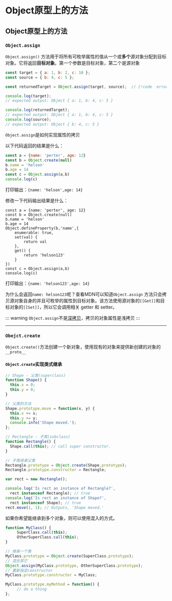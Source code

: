 # Object原型上的方法

## Object原型上的方法

### `Object.assign`

`Object.assign()` 方法用于将所有可枚举属性的值从一个或**多个**源对象分配到目标对象。它将返回**目标对象**。第一个参数是目标对象，第二个是源对象

```javascript {4}
const target = { a: 1, b: 2, c: 10 };
const source = { b: 4, c: 5 };

const returnedTarget = Object.assign(target, source);  // [!code  error]

console.log(target);
// expected output: Object { a: 1, b: 4, c: 5 }

console.log(returnedTarget);
// expected output: Object { a: 1, b: 4, c: 5 }
console.log(source);
// expected output: Object { b: 4, c: 5 }

```

`Object.assign`是如何实现属性的拷贝

以下代码返回的结果是什么：

```javascript
const a = {name: 'perter', age: 12}
const b = Object.create(null)
b.name = 'helson'
b.age = 14
const c = Object.assign(a,b)
console.log(c)
```

打印输出：`{name: 'helson',age: 14}`

修改一下代码输出结果是什么：

```javascript{5-12}
const a = {name: 'perter', age: 12}
const b = Object.create(null)
b.name = 'helson'
b.age = 14
Object.defineProperty(b,'name',{
    enumerable: true,
    set(val) {
        return val
    },
    get() {
        return 'helson123'
    }
})
const c = Object.assign(a,b)
console.log(c)
```

打印输出：`{name: 'helson123',age: 14}`

为什么会返回`name: helson123`呢？查看MDN可以知道`Object.assign` 方法只会拷贝源对象自身的并且可枚举的属性到目标对象。该方法使用源对象的`[[Get]]`和目标对象的`[[Set]]`，所以它会调用相关 getter 和 setter。

::: warning
`Object.assign`不是<span class="brea-a">[深拷贝](/javascript/CloneDeep)</span>，拷贝的对象属性是浅拷贝
:::

***

### `Obejct.create`

`Object.create()`方法创建一个新对象，使用现有的对象来提供新创建的对象的`__proto__`

#### `Object.create`实现类式继承

```javascript
// Shape - 父类(superclass)
function Shape() {
  this.x = 0;
  this.y = 0;
}

// 父类的方法
Shape.prototype.move = function(x, y) {
  this.x += x;
  this.y += y;
  console.info('Shape moved.');
};

// Rectangle - 子类(subclass)
function Rectangle() {
  Shape.call(this); // call super constructor.
}

// 子类续承父类
Rectangle.prototype = Object.create(Shape.prototype);
Rectangle.prototype.constructor = Rectangle;

var rect = new Rectangle();

console.log('Is rect an instance of Rectangle?',
  rect instanceof Rectangle); // true
console.log('Is rect an instance of Shape?',
  rect instanceof Shape); // true
rect.move(1, 1); // Outputs, 'Shape moved.'
```

如果你希望能继承到多个对象，则可以使用混入的方式。

```javascript
function MyClass() {
     SuperClass.call(this);
     OtherSuperClass.call(this);
}

// 继承一个类
MyClass.prototype = Object.create(SuperClass.prototype);
// 混合其它
Object.assign(MyClass.prototype, OtherSuperClass.prototype);
// 重新指定constructor
MyClass.prototype.constructor = MyClass;

MyClass.prototype.myMethod = function() {
     // do a thing
};
```


